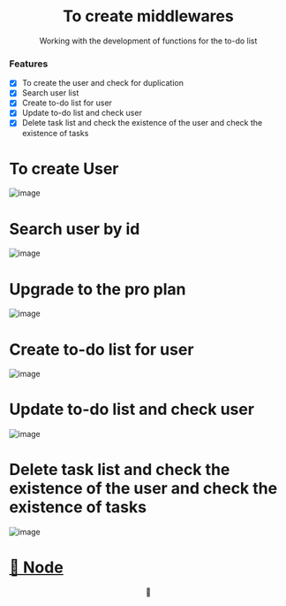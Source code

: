 <h1 align="center"> To create middlewares </h1>
<p align="center">Working with the development of functions for the to-do list</p>


### Features

- [x] To create the user and check for duplication     
- [x] Search user list
- [x] Create to-do list for user
- [x] Update to-do list and check user
- [x] Delete task list and check the existence of the user and check the existence of tasks

 <h1 alling="center">To create User </h1>

 ![image](https://user-images.githubusercontent.com/62247144/120122918-486dd980-c182-11eb-8cf6-d26ab19d5354.png)
 
 <h1 alling="center">Search user by id</h1>
 
![image](https://user-images.githubusercontent.com/62247144/120123006-f083a280-c182-11eb-9200-79359e827921.png)

 <h1 alling="center">Upgrade to the pro plan</h1>

![image](https://user-images.githubusercontent.com/62247144/120123155-9b945c00-c183-11eb-9be2-a92216468e01.png)


 <h1 alling="center">Create to-do list for user</h1>
 
![image](https://user-images.githubusercontent.com/62247144/120123027-07c29000-c183-11eb-898d-3b06768ed590.png)

<h1 alling="center">Update to-do list and check user</h1>
 
![image](https://user-images.githubusercontent.com/62247144/120123091-48baa480-c183-11eb-8c2a-d6f4544f808b.png)


<h1 alling="center">Delete task list and check the existence of the user and check the existence of tasks</h1>

 ![image](https://user-images.githubusercontent.com/62247144/120123216-f0d06d80-c183-11eb-9446-a571a90acfa9.png)


 <h1>
    <a href="https://pt-br.reactjs.org/">🔗 Node</a>
</h1>
<p align="center">🚀</p>
